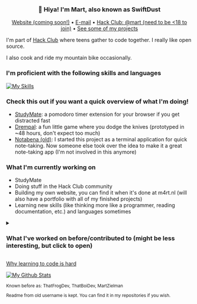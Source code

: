 <h3 align="center">👋 Hiya! I'm Mart, also known as SwiftDust</h3>
<p align="center">
  <a href="#">Website (coming soon!)</a> •
  <a href="mailto:martzielman10@gmail.com">E-mail</a> •
  <a href="https://hackclub.com/slack">Hack Club: @mart (need to be <18 to join)</a> •
  <a href="https://github.com/SwiftDust/?tab=repositories">See some of my projects</a>
</p>

I'm part of [Hack Club](https://hackclub.com) where teens gather to code together. I really like open source.

I also cook and ride my mountain bike occasionally.

### I'm proficient with the following skills and languages
<a align="center">[![My Skills](https://skillicons.dev/icons?i=windows,linux,git,github,powershell,bash,js,ts,py,html,css,svelte,tailwind,nodejs,bun,figma,vscode,neovim)](https://skillicons.dev)</a>

### Check this out if you want a quick overview of what I'm doing!
- [StudyMate](https://github.com/thatfrogdev/studymate): a pomodoro timer extension for your browser if you get distracted fast
- [Drempal](https://swiftdust.itch.io/drempal): a fun little game where you dodge the knives (prototyped in ~48 hours, don't expect too much)
- [Notabena (old)](https://github.com/The-Notabena-Organization/notabena-public-archive): I started this project as a terminal application for quick note-taking. Now someone else took over the idea to make it a great note-taking app (I'm not involved in this anymore)
  

### What I'm currently working on
- StudyMate
- Doing stuff in the Hack Club community
- Building my own website, you can find it when it's done at m4rt.nl (will also have a portfolio with all of my finished projects)
- Learning new skills (like thinking more like a programmer, reading documentation, etc.) and languages sometimes

<details>
  <summary><h3>What I've worked on before/contributed to (might be less interesting, but click to open)</h3></summary>
  
  - Contributing to and making my own games in Python, Godot and GDevelop. A few examples that I contributed to are [Project: SCP](https://github.com/starstriker112/projectscp), [Solitude](https://https://itch.io/jam/game-off-2023/rate/2397851) and a few more games that aren't on GitHub. I made [Drempal](https://github.com/SwiftDust) myself and some more games using Godot and Python. I also contributed to [DS Game Engine](https://github.com/dark-snake-games/dark-snake-engine) and to [Godot](https://github.com/godotengine)
  - Contributing to [Sokora](https://github.com/sokoradesu), a bot to make managing a community easier on Discord (I used Discord before to find other people that code too; now I don't use it anymore)
  - Occasionally working on and contributing to some open source projects
    
</details>

[Why learning to code is hard](https://dev.to/theodinproject/why-learning-to-code-is-so-damn-hard-11nn)

<a href="http://www.github.com/ThatFrogDev"><img src="https://github-readme-stats.vercel.app/api?username=ThatFrogDev&show_icons=true&count_private=true&theme=radical" alt="My Github Stats" /></a>

<sub> 
Known before as:
ThatFrogDev, ThatBoiDev, MartZielman 

Readme from old username is kept. You can find it in my repositories if you wish.
</sub>
